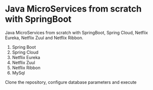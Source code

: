 # Java MicroServices from scratch with SpringBoot

Java MicroServices from scratch with SpringBoot, Spring Cloud, Netflix Eureka, Netflix Zuul and Netflix Ribbon. 
1. Spring Boot
2. Spring Cloud
3. Netflix Eureka
4. Netflix Zuul
5. Netflix Ribbon
6. MySql 

Clone the repository, configure database parameters  and execute

